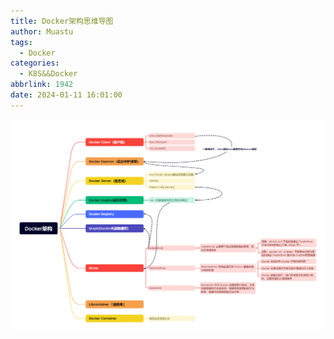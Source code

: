 ```yaml
---
title: Docker架构思维导图
author: Muastu
tags:
  - Docker
categories:
  - K8S&&Docker
abbrlink: 1942
date: 2024-01-11 16:01:00
---
```

![Docker架构思维导图](/img/Docker架构思维导图.png)